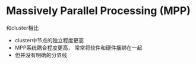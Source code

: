 # Massively Parallel Processing (MPP)

和cluster相比
- cluster中节点的独立程度更高
- MPP系统耦合程度更高， 常常将软件和硬件捆绑在一起
- 但并没有明确的分界线
